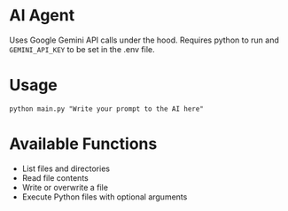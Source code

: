 # AI Agent
Uses Google Gemini API calls under the hood. Requires python to run and `GEMINI_API_KEY` to be set in the .env file.

# Usage
`python main.py "Write your prompt to the AI here"`

# Available Functions
- List files and directories
- Read file contents
- Write or overwrite a file
- Execute Python files with optional arguments
